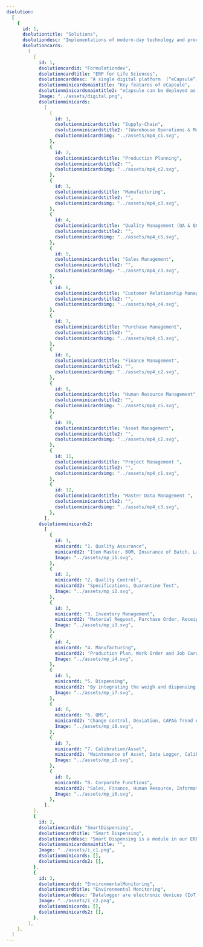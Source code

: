 ```yaml
---
dsolution:
  [
    {
      id: 1,
      dsolutiontitle: "Solutions",
      dsolutiondesc: "Implementations of modern-day technology and processes which reduce optimal input and maximize output.",
      dsolutioncards:
        [
          {
            id: 1,
            dsolutioncardid: "Formulationdev",
            dsolutioncardtitle: "ERP for Life Sciences",
            dsolutioncarddesc: "A single digital platform  (“eCapsule”) exclusively for life sciences organizations to be efficient, consistent, and agile with their Enterprise Business Processes while staying compliant to regulatory requirements.",
            dsolutionminicardsmaintitle: "Key features of eCapsule",
            dsolutionminicardsmaintitle2: "eCapsule can be deployed as an end-to-end factory automation solution or as pointed solution to address a specific business process / departmental process",
            Image: "../assets/digital.png",
            dsolutionminicards:
              [
                {
                  id: 1,
                  dsolutionminicardstitle: "Supply-Chain",
                  dsolutionminicardstitle2: "(Warehouse Operations & Management)",
                  dsolutionminicardsimg: "../assets/mp4_c1.svg",
                },
                {
                  id: 2,
                  dsolutionminicardstitle: "Production Planning",
                  dsolutionminicardstitle2: "",
                  dsolutionminicardsimg: "../assets/mp4_c2.svg",
                },
                {
                  id: 3,
                  dsolutionminicardstitle: "Manufacturing",
                  dsolutionminicardstitle2: "",
                  dsolutionminicardsimg: "../assets/mp4_c3.svg",
                },
                {
                  id: 4,
                  dsolutionminicardstitle: "Quality Management (QA & QC)",
                  dsolutionminicardstitle2: "",
                  dsolutionminicardsimg: "../assets/mp4_c5.svg",
                },
                {
                  id: 5,
                  dsolutionminicardstitle: "Sales Management",
                  dsolutionminicardstitle2: "",
                  dsolutionminicardsimg: "../assets/mp4_c3.svg",
                },
                {
                  id: 6,
                  dsolutionminicardstitle: "Customer Relationship Management",
                  dsolutionminicardstitle2: "",
                  dsolutionminicardsimg: "../assets/mp4_c4.svg",
                },
                {
                  id: 7,
                  dsolutionminicardstitle: "Purchase Management",
                  dsolutionminicardstitle2: "",
                  dsolutionminicardsimg: "../assets/mp4_c5.svg",
                },
                {
                  id: 8,
                  dsolutionminicardstitle: "Finance Management",
                  dsolutionminicardstitle2: "",
                  dsolutionminicardsimg: "../assets/mp4_c2.svg",
                },
                {
                  id: 9,
                  dsolutionminicardstitle: "Human Resource Management",
                  dsolutionminicardstitle2: "",
                  dsolutionminicardsimg: "../assets/mp4_c5.svg",
                },
                {
                  id: 10,
                  dsolutionminicardstitle: "Asset Management",
                  dsolutionminicardstitle2: "",
                  dsolutionminicardsimg: "../assets/mp4_c2.svg",
                },
                {
                  id: 11,
                  dsolutionminicardstitle: "Project Management ",
                  dsolutionminicardstitle2: "",
                  dsolutionminicardsimg: "../assets/mp4_c1.svg",
                },
                {
                  id: 12,
                  dsolutionminicardstitle: "Master Data Management ",
                  dsolutionminicardstitle2: "",
                  dsolutionminicardsimg: "../assets/mp4_c3.svg",
                },
              ],
            dsolutionminicards2:
              [
                {
                  id: 1,
                  minicardd: "1. Quality Assurance",
                  minicardd2: "Item Master, BOM, Insurance of Batch, Label Printing",
                  Image: "../assets/mp_i1.svg",
                },
                {
                  id: 2,
                  minicardd: "2. Quality Control",
                  minicardd2: "Specifications, Quarantine Test",
                  Image: "../assets/mp_i2.svg",
                },
                {
                  id: 3,
                  minicardd: "3. Inventory Management",
                  minicardd2: "Material Request, Purchase Order, Receipt(MRN), Reconcilation adn Stock Entry",
                  Image: "../assets/mp_i3.svg",
                },
                {
                  id: 4,
                  minicardd: "4. Manufacturing",
                  minicardd2: "Production Plan, Work Order and Job Card",
                  Image: "../assets/mp_i4.svg",
                },
                {
                  id: 5,
                  minicardd: "5. Dispensing",
                  minicardd2: "By integrating the weigh and dispensing stages we can improve the speed and accuracy of operations",
                  Image: "../assets/mp_i7.svg",
                },
                {
                  id: 6,
                  minicardd: "6. QMS",
                  minicardd2: "Change control, Deviation, CAPA& Trend Analysis",
                  Image: "../assets/mp_i8.svg",
                },
                {
                  id: 7,
                  minicardd: "7. Calibration/Asset",
                  minicardd2: "Maintenance of Asset, Data Logger, Calibration",
                  Image: "../assets/mp_i5.svg",
                },
                {
                  id: 8,
                  minicardd: "8. Corporate Functions",
                  minicardd2: "Sales, Finance, Human Resource, Information Technology",
                  Image: "../assets/mp_i6.svg",
                },
              ],
          },
          {
            id: 2,
            dsolutioncardid: "SmartDispensing",
            dsolutioncardtitle: "Smart Dispensing",
            dsolutioncarddesc: "Smart Dispensing is a module in our ERP solution that ensure FIFO and accurate weight is dispensed during the raw material and packing material dispensing operation. A customized IoT device is connected to each weighing balance via Rs 232 and weigh reading from the balance is recorded in real time into the erp system.",
            dsolutionminicardsmaintitle: "",
            Image: "../assets/i_c1.png",
            dsolutionminicards: [],
            dsolutionminicards2: [],
          },
          {
            id: 3,
            dsolutioncardid: "EnvironmentalMonitoring",
            dsolutioncardtitle: "Environmental Monitoring",
            dsolutioncarddesc: "Datalogger are electronic devices (IoT) which automatically monitor and record environmental parameters (Temprature & Rh) over time, allowing conditions to be measured, documented, analysed and validated. The custom inhouse device built by Archimedis continuously monitors the room temperature and Rh in real time and provides notification (sms & Hooter ) when there is a drastic variation in temperature or Rh",
            Image: "../assets/i_c2.png",
            dsolutionminicards: [],
            dsolutionminicards2: [],
          },
        ],
    },
  ]
---
```

